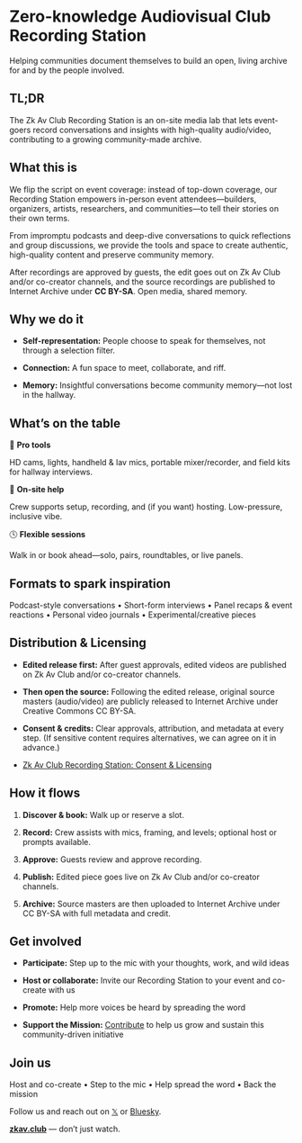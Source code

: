 # Zero-knowledge Audiovisual Club Recording Station 

Helping communities document themselves to build an open, living archive for and by the people involved. 

## TL;DR 

The Zk Av Club Recording Station is an on-site media lab that lets event-goers record conversations and insights with high-quality audio/video, contributing to a growing community-made archive. 

## What this is

We flip the script on event coverage: instead of top-down coverage, our Recording Station empowers in-person event attendees—builders, organizers, artists, researchers, and communities—to tell their stories on their own terms. 

From impromptu podcasts and deep-dive conversations to quick reflections and group discussions, we provide the tools and space to create authentic, high-quality content and preserve community memory. 

After recordings are approved by guests, the edit goes out on Zk Av Club and/or co-creator channels, and the source recordings are published to Internet Archive under **CC BY-SA**. Open media, shared memory. 


## Why we do it

* **Self-representation:** People choose to speak for themselves, not through a selection filter. 

* **Connection:** A fun space to meet, collaborate, and riff. 

* **Memory:** Insightful conversations become community memory—not lost in the hallway. 


## What’s on the table

🎥 **Pro tools** 

HD cams, lights, handheld & lav mics, portable mixer/recorder, and field kits for hallway interviews. 

👥 **On-site help** 

Crew supports setup, recording, and (if you want) hosting. Low-pressure, inclusive vibe. 

🕓 **Flexible sessions** 

Walk in or book ahead—solo, pairs, roundtables, or live panels. 


## Formats to spark inspiration 

Podcast-style conversations • Short-form interviews • Panel recaps & event reactions • Personal video journals • Experimental/creative pieces 


## Distribution & Licensing 

* **Edited release first:** After guest approvals, edited videos are published on Zk Av Club and/or co-creator channels. 

* **Then open the source:** Following the edited release, original source masters (audio/video) are publicly released to Internet Archive under Creative Commons CC BY-SA. 

* **Consent & credits:** Clear approvals, attribution, and metadata at every step. (If sensitive content requires alternatives, we can agree on it in advance.) 

* [Zk Av Club Recording Station: Consent & Licensing](https://zkav.club/recording-station/licensing)


## How it flows 

1. **Discover & book:** Walk up or reserve a slot. 

2. **Record:** Crew assists with mics, framing, and levels; optional host or prompts available. 

3. **Approve:** Guests review and approve recording. 

4. **Publish:** Edited piece goes live on Zk Av Club and/or co-creator channels. 

5. **Archive:** Source masters are then uploaded to Internet Archive under CC BY-SA with full metadata and credit.


## Get involved

* **Participate:** Step up to the mic with your thoughts, work, and wild ideas 

* **Host or collaborate:** Invite our Recording Station to your event and co-create with us

* **Promote:** Help more voices be heard by spreading the word 

* **Support the Mission:** [Contribute](https://www.zkav.club/#support-zk-av-club) to help us grow and sustain this community-driven initiative


## Join us

Host and co-create • Step to the mic • Help spread the word • Back the mission 

Follow us and reach out on [𝕏](https://x.com/ZkAv_Club) or [Bluesky](https://zkavclub.bsky.social).


**[zkav.club](https://www.zkav.club/)** — don’t just watch.
